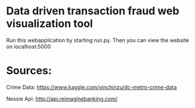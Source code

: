 # Data driven transaction fraud web visualization tool
Run this webapplication by starting run.py.
Then you can view the website on localhost:5000

# Sources:

Crime Data:
https://www.kaggle.com/vinchinzu/dc-metro-crime-data


Nessie Api:
http://api.reimaginebanking.com/




